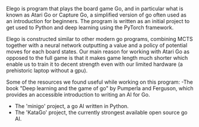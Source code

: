 Elego is program that plays the board game Go, and in particular what is known as Atari Go or Capture Go, a simplified version of go often used as an introduction for beginners. The program is written as an initial project to get used to Python and deep learning using the PyTorch framework. 

Elego is constructed similar to other modern go programs, combining MCTS together with a neural network outputting a value and a policy of potential moves for each board states. Our main reason for working with Atari Go as opposed to the full game is that it makes game length much shorter which enable us to train it to decent strength even with our limited hardware (a prehistoric laptop without a gpu).


Some of the resources we found useful while working on this program:
-The book "Deep learning and the game of go" by Pumperla and Ferguson, which provides an accessible introduction to writing an AI for Go.
- The 'minigo' project, a go AI written in Python. 
- The 'KataGo' project, the currently strongest available open source go AI.
